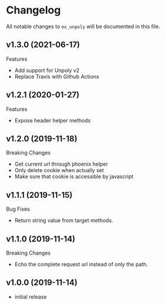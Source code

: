 # Changelog

All notable changes to `ex_unpoly` will be documented in this file.

## v1.3.0 (2021-06-17)

Features

- Add support for Unpoly v2
- Replace Travis with Github Actions

## v1.2.1 (2020-01-27)

Features

- Expose header helper methods

## v1.2.0 (2019-11-18)

Breaking Changes

- Get current url through phoenix helper
- Only delete cookie when actually set
- Make sure that cookie is accessible by javascript

## v1.1.1 (2019-11-15)

Bug Fixes

- Return string value from target methods.

## v1.1.0 (2019-11-14)

Breaking Changes

- Echo the complete request url instead of only the path.

## v1.0.0 (2019-11-14)

- initial release
